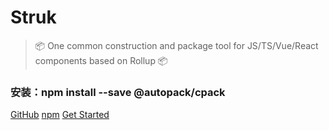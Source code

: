 <!-- _coverpage.md -->
# Struk <small></small>
> 📦 One common construction and package tool for JS/TS/Vue/React components based on Rollup 📦

### 安装：npm install --save @autopack/cpack

[GitHub](https://github.com/YanPanMichael/@autopack/cpack)
[npm](https://www.npmjs.com/package/@autopack/cpack)
[Get Started](installation)